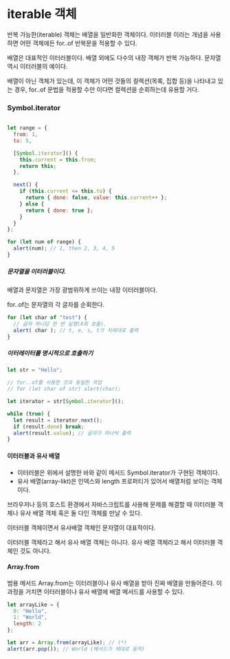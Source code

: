 # iterable 객체

반복 가능한(iterable) 객체는 배열을 일반화한 객체이다. 이터러블 이라는 개념을 사용하면 어떤 객체에든 for..of 반복문을 적용할 수 있다.

배열은 대표적인 이터러블이다. 배열 외에도 다수의 내장 객체가 반복 가능하다. 문자열 역시 이터러블의 예이다.

배열이 아닌 객체가 있는데, 이 객체가 어떤 것들의 컬렉션(목록, 집합 등)을 나타내고 있는 경우, for..of 문법을 적용할 수만 이다면 컬렉션을 순회하는데 유용할 거다.

### Symbol.iterator

```javascript

let range = {
  from: 1,
  to: 5,

  [Symbol.iterator]() {
    this.current = this.from;
    return this;
  },

  next() {
    if (this.current <= this.to) {
      return { done: false, value: this.current++ };
    } else {
      return { done: true };
    }
  }
};

for (let num of range) {
  alert(num); // 1, then 2, 3, 4, 5
}
```

##### 문자열을 이터러블이다.

배열과 문자열은 가장 광범위하게 쓰이는 내장 이터러블이다.

for..of는 문자열의 각 글자를 순회한다.

```javascript
for (let char of "test") {
  // 글자 하나당 한 번 실행(4회 호출).
  alert( char ); // t, e, s, t가 차례대로 출력
}
```

##### 이터레이터를 명시적으로 호출하기

```javascript
let str = "Hello";

// for..of를 사용한 것과 동일한 작업
// for (let char of str) alert(char);

let iterator = str[Symbol.iterator]();

while (true) {
  let result = iterator.next();
  if (result.done) break;
  alert(result.value); // 글자가 하나씩 출력
}
```

#### 이터러블과 유사 배열

- 이터러블은 위에서 설명한 바와 같이 메서드 Symbol.iterator가 구현된 객체이다.
- 유사 배열(array-likt)은 인덱스와 length 프로퍼티가 있어서 배열처럼 보이는 객체이다.

브라우저나 등의 호스트 환경에서 자바스크립트를 사용해 문제를 해결할 때 이터러블 객체나 유사 배열 객체 혹은 둘 다인 객체를 만날 수 있다.

이터러블 객체이면서 유사배열 객체인 문자열이 대표적이다.

이터러블 객체라고 해서 유사 배열 객체는 아니다. 유사 배열 객체라고 해서 이터러블 객체인 것도 아니다.

#### Array.from

범용 메서드 Array.from는 이터러블이나 유사 배열을 받아 진짜 배열을 만들어준다. 이 과정을 거치면 이터러블이나 유사 배열에 배열 메서드를 사용할 수 있다.

```javascript
let arrayLike = {
  0: "Hello",
  1: "World",
  length: 2
};

let arr = Array.from(arrayLike); // (*)
alert(arr.pop()); // World (메서드가 제대로 동작)
```

